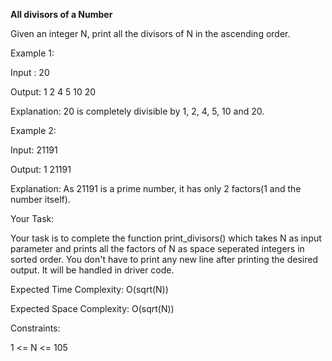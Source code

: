 <b>All divisors of a Number</b>

Given an integer N, print all the divisors of N in the ascending order.
 

Example 1:

Input : 20

Output: 1 2 4 5 10 20

Explanation: 20 is completely divisible by 1, 2, 4, 5, 10 and 20.

Example 2:

Input: 21191

Output: 1 21191

Explanation: As 21191 is a prime number,
it has only 2 factors(1 and the number itself).

Your Task:

Your task is to complete the function print_divisors() which takes N as input parameter and prints all the factors of N as space seperated integers in sorted order. You don't have to print any new line after printing the desired output. It will be handled in driver code.
 

Expected Time Complexity: O(sqrt(N))

Expected Space Complexity: O(sqrt(N))
 

Constraints:

1 <= N <= 105
